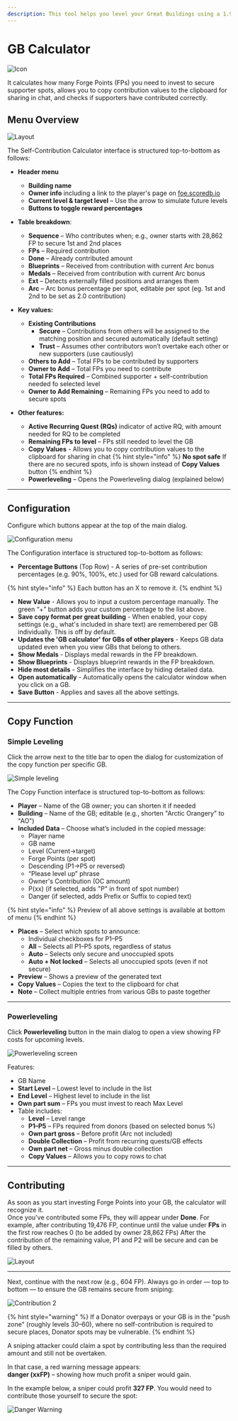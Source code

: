 ```yaml
--- 
description: This tool helps you level your Great Buildings using a 1.9 support (or any custom value).  
---
```


# GB Calculator
![Icon](./.images/icon.png)

It calculates how many Forge Points (FPs) you need to invest to secure supporter spots, allows you to copy contribution values to the clipboard for sharing in chat, and checks if supporters have contributed correctly. 

## Menu Overview

![Layout](./.images/menu-layout.png)

The Self-Contribution Calculator interface is structured top-to-bottom as follows:

- **Header menu**
  - **Building name**
  - **Owner info** including a link to the player's page on [foe.scoredb.io](https://foe.scoredb.io/)
  - **Current level & target level** – Use the arrow to simulate future levels
  - **Buttons to toggle reward percentages**

- **Table breakdown**:
  - **Sequence** – Who contributes when; e.g., owner starts with 28,862 FP to secure 1st and 2nd places
  - **FPs** – Required contribution
  - **Done** – Already contributed amount
  - **Blueprints** – Received from contribution with current Arc bonus
  - **Medals** – Received from contribution with current Arc bonus
  - **Ext** – Detects externally filled positions and arranges them
  - **Arc** – Arc bonus percentage per spot, editable per spot (eg. 1st and 2nd to be set as 2.0 contribution)

- **Key values:**
  - **Existing Contributions**
    - **Secure** – Contributions from others will be assigned to the matching position and secured automatically (default setting)
    - **Trust** – Assumes other contributors won’t overtake each other or new supporters (use cautiously)
  - **Others to Add** – Total FPs to be contributed by supporters
  - **Owner to Add** – Total FPs you need to contribute
  - **Total FPs Required** – Combined supporter + self-contribution needed fo selected level
  - **Owner to Add Remaining** – Remaining FPs you need to add to secure spots

- **Other features:**
  - **Active Recurring Quest (RQs)** indicator of active RQ, with amount needed for RQ to be completed
  - **Remaining FPs to level** – FPs still needed to level the GB
  - **Copy Values** - Allows you to copy contribution values to the clipboard for sharing in chat
{% hint style="info" %}
**No spot safe** If there are no secured spots, info is shown instead of **Copy Values** button
{% endhint %}
  - **Powerleveling** – Opens the Powerleveling dialog (explained below)

---

## Configuration

Configure which buttons appear at the top of the main dialog.

![Configuration menu](./.images/config-menu.png)

The Configuration interface is structured top-to-bottom as follows:
- **Percentage Buttons** (Top Row) - A series of pre-set contribution percentages (e.g. 90%, 100%, etc.) used for GB reward calculations.

{% hint style="info" %}
Each button has an X to remove it.
{% endhint %}

- **New Value** - Allows you to input a custom percentage manually. The green “+” button adds your custom percentage to the list above.
- **Save copy format per great building** - When enabled, your copy settings (e.g., what's included in share text) are remembered per GB individually. This is off by default.
- **Updates the 'GB calculator' for GBs of other players** - Keeps GB data updated even when you view GBs that belong to others.
- **Show Medals** - Displays medal rewards in the FP breakdown.
- **Show Blueprints** - Displays blueprint rewards in the FP breakdown.
- **Hide most details** - Simplifies the interface by hiding detailed data.
- **Open automatically** - Automatically opens the calculator window when you click on a GB.
- **Save Button** - Applies and saves all the above settings.

---

## Copy Function

### Simple Leveling

Click the arrow next to the title bar to open the dialog for customization of the copy function per specific GB.

![Simple leveling](./.images/selecting-presets.png)

The Copy Function interface is structured top-to-bottom as follows:

- **Player** – Name of the GB owner; you can shorten it if needed
- **Building** – Name of the GB; editable (e.g., shorten "Arctic Orangery" to "AO")
- **Included Data** – Choose what’s included in the copied message:
  - Player name
  - GB name
  - Level (Current→target)
  - Forge Points (per spot)
  - Descending (P1→P5 or reversed)
  - “Please level up” phrase
  - Owner's Contribution (OC amount)
  - P(xx) (if selected, adds "P" in front of spot number)
  - Danger (if selected, adds Prefix or Suffix to copied text)
  
{% hint style="info" %}
Preview of all above settings is available at bottom of menu
{% endhint %}

  
- **Places** – Select which spots to announce:
  - Individual checkboxes for P1–P5
  - **All** – Selects all P1–P5 spots, regardless of status
  - **Auto** – Selects only secure and unoccupied spots
  - **Auto + Not locked** – Selects all unoccupied spots (even if not secure)
- **Preview** – Shows a preview of the generated text
- **Copy Values** – Copies the text to the clipboard for chat
- **Note** – Collect multiple entries from various GBs to paste together

---

### Powerleveling

Click **Powerleveling** button in the main dialog to open a view showing FP costs for upcoming levels.

![Powerleveling screen](./.images/powerleveling-presets.png)

Features:
- GB Name
- **Start Level** – Lowest level to include in the list
- **End Level** – Highest level to include in the list
- **Own part sum** – FPs you must invest to reach Max Level
- Table includes:
  - **Level** – Level range
  - **P1–P5** – FPs required from donors (based on selected bonus %)
  - **Own part gross** – Before profit (Arc not included)
  - **Double Collection** – Profit from recurring quests/GB effects
  - **Own part net** – Gross minus double collection
  - **Copy Values** – Allows you to copy rows to chat

---

## Contributing

As soon as you start investing Forge Points into your GB, the calculator will recognize it.  
Once you've contributed some FPs, they will appear under **Done**. 
For example, after contributing 19,476 FP, continue until the value under **FPs** in the first row reaches 0 (to be added by owner 28,862 FPs)
After the contribution of the remaining value, P1 and P2 will be secure and can be filled by others.

![Layout](./.images/contributing.png)

---
Next, continue with the next row (e.g., 604 FP). Always go in order — top to bottom — to ensure the GB remains secure from sniping:

![Contribution 2](./.images/contributing-step-two.png)


{% hint style="warning" %}
If a Donator overpays or your GB is in the "push zone" (roughly levels 30–60), where no self-contribution is required to secure places, Donator spots may be vulnerable.
{% endhint %}

A sniping attacker could claim a spot by contributing less than the required amount and still not be overtaken.

In that case, a red warning message appears:  
**danger (xxFP)** – showing how much profit a sniper would gain.

In the example below, a sniper could profit **327 FP**. You would need to contribute those yourself to secure the spot:

![Danger Warning](./.images/over-contributed.png)
